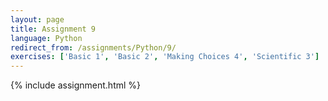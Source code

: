 ```yaml
---
layout: page
title: Assignment 9
language: Python
redirect_from: /assignments/Python/9/
exercises: ['Basic 1', 'Basic 2', 'Making Choices 4', 'Scientific 3']
---
```


{% include assignment.html %}
